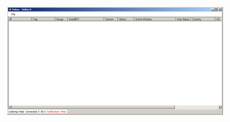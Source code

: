 ![Screenshot](https://raw.githubusercontent.com/Cryakl/Ultimate-RAT-Collection/refs/heads/main/Pulsar/Mods/DegeneRat/Screenshot.png)
